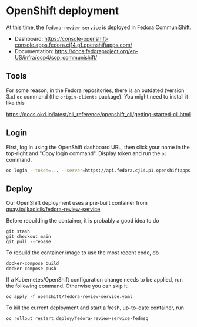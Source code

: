 # OpenShift deployment

At this time, the `fedora-review-service` is deployed in Fedora
CommuniShift.

- Dashboard: https://console-openshift-console.apps.fedora.cj14.p1.openshiftapps.com/
- Documentation: https://docs.fedoraproject.org/en-US/infra/ocp4/sop_communishift/


## Tools

For some reason, in the Fedora repositories, there is an outdated
(version 3.x) `oc` command (the `origin-clients` package). You might
need to install it like this

https://docs.okd.io/latest/cli_reference/openshift_cli/getting-started-cli.html


## Login

First, log in using the OpenShift dashboard URL, then click your name
in the top-right and "Copy login command". Display token and run the
`oc` command.

```bash
oc login --token=... --server=https://api.fedora.cj14.p1.openshiftapps.com:6443
```

## Deploy

Our OpenShift deployment uses a pre-built container from
[quay.io/jkadlcik/fedora-review-service][quay-repo].

Before rebuilding the container, it is probably a good idea to do

```
git stash
git checkout main
git pull --rebase
```

To rebuild the container image to use the most recent code, do

```
docker-compose build
docker-compose push
```

If a Kubernetes/OpenShift configuration change needs to be applied,
run the following command. Otherwise you can skip it.

```
oc apply -f openshift/fedora-review-service.yaml
```

To kill the current deployment and start a fresh, up-to-date
container, run

```
oc rollout restart deploy/fedora-review-service-fedmsg
```



[quay-repo]: https://quay.io/repository/jkadlcik/fedora-review-service
